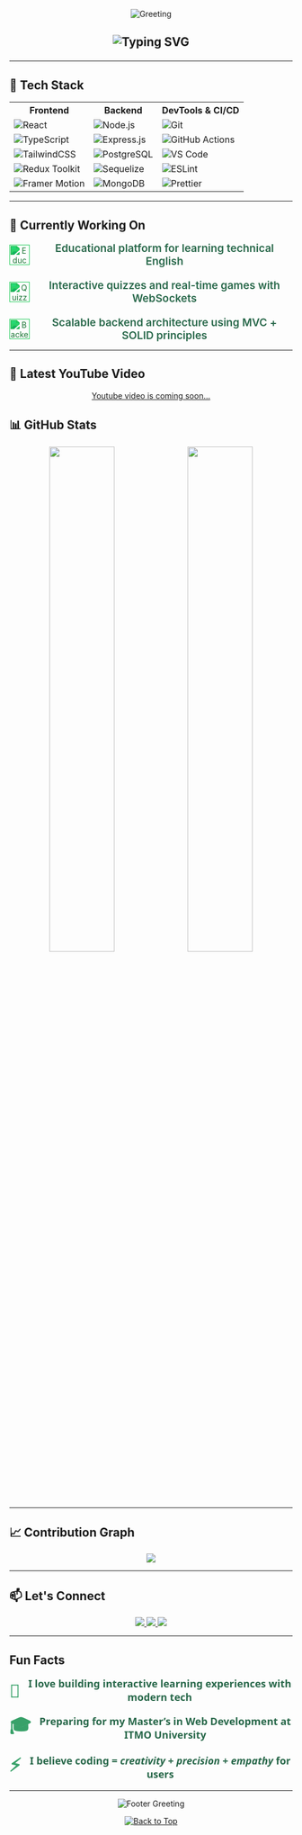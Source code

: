 <p align="center">
  <img
    src="https://capsule-render.vercel.app/api?type=waving&color=0:2f855a,100:38a169&height=160&section=header&animation=twinkling&text=Hi!%20I'm%20Vladislav%20Prozorov&fontSize=35&fontColor=fff"
    alt="Greeting"
  />
</p>

<h2 align="center">
  <p align="center">
  <img
    src="https://readme-typing-svg.demolab.com?font=Fira+Code&weight=500&size=24&duration=3000&pause=1000&color=38A169&center=true&vCenter=true&width=600&lines=Full-stack+Web+Developer+%F0%9F%92%BB;React+%7C+Node.js+%7C+PostgreSQL;Building+EdTech+%26+Interactive+Apps;Let%E2%80%99s+Learn,+Build,+Inspire!+%F0%9F%8C%B1"
    alt="Typing SVG"
  />
</p>
</h2>

---

## 🚀 Tech Stack

<table align="center">
  <tr>
    <th>Frontend</th>
    <th>Backend</th>
    <th>DevTools & CI/CD</th>
  </tr>
  <tr>
    <td>
      <img alt="React" src="https://img.shields.io/badge/React-61DAFB?style=for-the-badge&logo=react&logoColor=black" />
    </td>
    <td>
      <img alt="Node.js" src="https://img.shields.io/badge/Node.js-339933?style=for-the-badge&logo=node.js&logoColor=white" />
    </td>
    <td>
      <img alt="Git" src="https://img.shields.io/badge/Git-F05032?style=for-the-badge&logo=git&logoColor=white" />
    </td>
  </tr>
  <tr>
    <td>
      <img alt="TypeScript" src="https://img.shields.io/badge/TypeScript-3178C6?style=for-the-badge&logo=typescript&logoColor=white" />
    </td>
    <td>
      <img alt="Express.js" src="https://img.shields.io/badge/Express.js-000000?style=for-the-badge&logo=express&logoColor=white" />
    </td>
    <td>
      <img alt="GitHub Actions" src="https://img.shields.io/badge/GitHub_Actions-2088FF?style=for-the-badge&logo=github-actions&logoColor=white" />
    </td>
  </tr>
  <tr>
    <td>
      <img alt="TailwindCSS" src="https://img.shields.io/badge/TailwindCSS-06B6D4?style=for-the-badge&logo=tailwind-css&logoColor=white" />
    </td>
    <td>
      <img alt="PostgreSQL" src="https://img.shields.io/badge/PostgreSQL-316192?style=for-the-badge&logo=postgresql&logoColor=white" />
    </td>
    <td>
      <img alt="VS Code" src="https://img.shields.io/badge/VS_Code-007ACC?style=for-the-badge&logo=visual-studio-code&logoColor=white" />
    </td>
  </tr>
  <tr>
    <td>
      <img alt="Redux Toolkit" src="https://img.shields.io/badge/Redux-764ABC?style=for-the-badge&logo=redux&logoColor=white" />
    </td>
    <td>
      <img alt="Sequelize" src="https://img.shields.io/badge/Sequelize-52B0E7?style=for-the-badge&logo=sequelize&logoColor=white" />
    </td>
    <td>
      <img alt="ESLint" src="https://img.shields.io/badge/ESLint-4B32C3?style=for-the-badge&logo=eslint&logoColor=white" />
    </td>
  </tr>
  <tr>
    <td>
      <img alt="Framer Motion" src="https://img.shields.io/badge/Framer_Motion-0055FF?style=for-the-badge&logo=framer&logoColor=white" />
    </td>
    <td>
      <img alt="MongoDB" src="https://img.shields.io/badge/MongoDB-47A248?style=for-the-badge&logo=mongodb&logoColor=white" />
    </td>
    <td>
      <img alt="Prettier" src="https://img.shields.io/badge/Prettier-F7B93E?style=for-the-badge&logo=prettier&logoColor=white" />
    </td>
  </tr>
</table>

---

## 🔭 Currently Working On

<p align="center" style="max-width: 620px; margin: auto;">

  <span style="display: inline-flex; align-items: center; margin-bottom: 20px;">
    <img src="https://cdn.jsdelivr.net/npm/simple-icons@v9/icons/readthedocs.svg" alt="Education" width="36" height="36" style="filter: invert(28%) sepia(81%) saturate(480%) hue-rotate(85deg) brightness(90%) contrast(88%);" />
    <span style="font-weight: 600; font-size: 19px; color: #276749; margin-left: 12px;">Educational platform for learning technical English</span>
  </span>

  <br />

  <span style="display: inline-flex; align-items: center; margin-bottom: 20px;">
    <img src="https://cdn.jsdelivr.net/npm/simple-icons@v9/icons/discord.svg" alt="Quizzes" width="36" height="36" style="filter: invert(28%) sepia(81%) saturate(480%) hue-rotate(85deg) brightness(90%) contrast(88%);" />
    <span style="font-weight: 600; font-size: 19px; color: #276749; margin-left: 12px;">Interactive quizzes and real-time games with WebSockets</span>
  </span>

  <br />

  <span style="display: inline-flex; align-items: center;">
    <img src="https://cdn.jsdelivr.net/npm/simple-icons@v9/icons/express.svg" alt="Backend" width="36" height="36" style="filter: invert(28%) sepia(81%) saturate(480%) hue-rotate(85deg) brightness(90%) contrast(88%);" />
    <span style="font-weight: 600; font-size: 19px; color: #276749; margin-left: 12px;">Scalable backend architecture using MVC + SOLID principles</span>
  </span>

</p>

---

## 🎥 Latest YouTube Video

<p align="center">
  <a href="https://www.youtube.com/watch?v=VIDEO_ID">
    <!-- <img width="30%" src="https://img.youtube.com/vi/VIDEO_ID/0.jpg" alt="Latest YouTube Video" /> -->
    Youtube video is coming soon...
  </a>
</p>

## 📊 GitHub Stats

<p align="center">
  <img width="48%" src="https://github-readme-stats.vercel.app/api?username=vladislavprozorov&show_icons=true&theme=radical&hide_title=true" />
  <img width="48%" src="https://github-readme-stats.vercel.app/api/top-langs/?username=vladislavprozorov&layout=compact&theme=radical" />
</p>

---

## 📈 Contribution Graph

<p align="center">
  <img src="https://github-readme-activity-graph.vercel.app/graph?username=vladislavprozorov&theme=github-compact" />
</p>

---

## 📫 Let's Connect

<p align="center">
  <a href="https://www.youtube.com/@vladisprozorov">
    <img src="https://img.shields.io/badge/YouTube-%23FF0000.svg?&style=for-the-badge&logo=youtube&logoColor=white" />
  </a>
  <a href="https://linkedin.com/in/your-link">
    <img src="https://img.shields.io/badge/LinkedIn-%230077B5.svg?&style=for-the-badge&logo=linkedin&logoColor=white" />
  </a>
  <a href="mailto:vladislavprozorov.dev@gmail.com">
    <img src="https://img.shields.io/badge/Gmail-D14836?style=for-the-badge&logo=gmail&logoColor=white" />
  </a>
</p>

---

## Fun Facts

<p align="center" style="max-width: 600px; margin: auto; font-family: 'Segoe UI', Tahoma, Geneva, Verdana, sans-serif; color: #276749; font-weight: 600; font-size: 18px;">

  <span style="display: flex; align-items: center; margin-bottom: 16px;">
    <span style="font-size: 32px; color: #38a169; margin-right: 12px;">🧠</span>
    <span>I love building <strong>interactive learning experiences</strong> with modern tech</span>
  </span>

  <span style="display: flex; align-items: center; margin-bottom: 16px;">
    <span style="font-size: 32px; color: #38a169; margin-right: 12px;">🎓</span>
    <span>Preparing for my Master’s in <strong>Web Development at ITMO University</strong></span>
  </span>

  <span style="display: flex; align-items: center;">
    <span style="font-size: 32px; color: #38a169; margin-right: 12px;">⚡️</span>
    <span>I believe coding = <em>creativity</em> + <em>precision</em> + <em>empathy</em> for users</span>
  </span>

</p>

---

<!-- 🌿 GREEN FOOTER -->
<p align="center">
  <img
    src="https://capsule-render.vercel.app/api?type=waving&color=0:2f855a,100:38a169&height=150&section=footer&animation=twinkling&fontSize=28&fontColor=fff&text=Thank+you+for+visiting!+Let's+connect!"
    alt="Footer Greeting"
  />
</p>

<p align="center" style="margin-top: 10px;">
  <a href="#top">
    <img
      src="https://img.shields.io/badge/-Back%20to%20Top-38a169?style=for-the-badge&logo=github&logoColor=white"
      alt="Back to Top"
    />
  </a>
</p>
